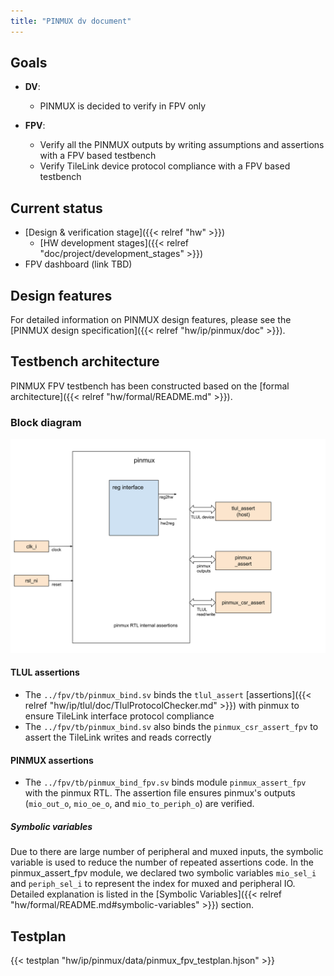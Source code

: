 ```yaml
---
title: "PINMUX dv document"
---
```


## Goals
* **DV**:
  * PINMUX is decided to verify in FPV only

* **FPV**:
  * Verify all the PINMUX outputs by writing assumptions and assertions with a FPV based testbench
  * Verify TileLink device protocol compliance with a FPV based testbench

## Current status
* [Design & verification stage]({{< relref "hw" >}})
  * [HW development stages]({{< relref "doc/project/development_stages" >}})
* FPV dashboard (link TBD)

## Design features
For detailed information on PINMUX design features, please see the
[PINMUX design specification]({{< relref "hw/ip/pinmux/doc" >}}).

## Testbench architecture
PINMUX FPV testbench has been constructed based on the [formal architecture]({{< relref "hw/formal/README.md" >}}).

### Block diagram
![Block diagram](fpv.svg)

#### TLUL assertions
* The `../fpv/tb/pinmux_bind.sv` binds the `tlul_assert` [assertions]({{< relref "hw/ip/tlul/doc/TlulProtocolChecker.md" >}}) with pinmux to ensure TileLink interface protocol compliance
* The `../fpv/tb/pinmux_bind.sv` also binds the `pinmux_csr_assert_fpv` to assert the TileLink writes and reads correctly

#### PINMUX assertions
* The `../fpv/tb/pinmux_bind_fpv.sv` binds module `pinmux_assert_fpv` with the pinmux RTL.
The assertion file ensures pinmux's outputs (`mio_out_o`, `mio_oe_o`, and `mio_to_periph_o`) are verified.

##### Symbolic variables
Due to there are large number of peripheral and muxed inputs, the symbolic variable is used to reduce the number of repeated assertions code.
In the pinmux_assert_fpv module, we declared two symbolic variables `mio_sel_i` and `periph_sel_i` to represent the index for muxed and peripheral IO.
Detailed explanation is listed in the [Symbolic Variables]({{< relref "hw/formal/README.md#symbolic-variables" >}}) section.

## Testplan
{{< testplan "hw/ip/pinmux/data/pinmux_fpv_testplan.hjson" >}}
